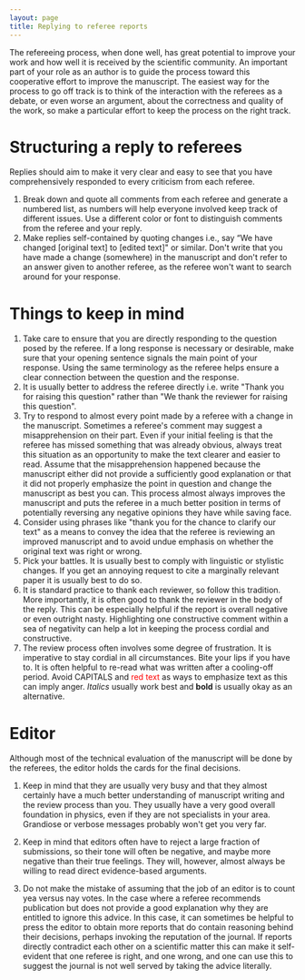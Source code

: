 ```yaml
---
layout: page
title: Replying to referee reports
---
```


The refereeing process, when done well, has great potential to improve your work and how well it is received by the scientific community. An important part of your role as an author is to guide the process toward this cooperative effort to improve the manuscript. The easiest way for the process to go off track is to think of the interaction with the referees as a debate, or even worse an argument, about the correctness and quality of the work, so make a particular effort to keep the process on the right track.

# Structuring a reply to referees

Replies should aim to make it very clear and easy to see that you have comprehensively responded to every criticism from each referee.

1. Break down and quote all comments from each referee and generate a numbered list, as numbers will help everyone involved keep track of different issues. Use a different color or font to distinguish comments from the referee and your reply.
1. Make replies self-contained by quoting changes i.e., say “We have changed [original text] to [edited text]" or similar. Don't write that you have made a change (somewhere) in the manuscript and don't refer to an answer given to another referee, as the referee won't want to search around for your response.

# Things to keep in mind

1. Take care to ensure that you are directly responding to the question posed by the referee. If a long response is necessary or desirable, make sure that your opening sentence signals the main point of your response. Using the same terminology as the referee helps ensure a clear connection between the question and the response.
1. It is usually better to address the referee directly i.e. write "Thank you for raising this question" rather than "We thank the reviewer for raising this question".
1. Try to respond to almost every point made by a referee with a change in the manuscript. Sometimes a referee's comment may suggest a misapprehension on their part. Even if your initial feeling is that the referee has missed something that was already obvious, always treat this situation as an opportunity to make the text clearer and easier to read. Assume that the misapprehension happened because the manuscript either did not provide a sufficiently good explanation or that it did not properly emphasize the point in question and change the manuscript as best you can. This process almost always improves the manuscript and puts the referee in a much better position in terms of potentially reversing any negative opinions they have while saving face.
1. Consider using phrases like "thank you for the chance to clarify our text" as a means to convey the idea that the referee is reviewing an improved manuscript and to avoid undue emphasis on whether the original text was right or wrong.
1. Pick your battles. It is usually best to comply with linguistic or stylistic changes. If you get an annoying request to cite a marginally relevant paper it is usually best to do so.
1. It is standard practice to thank each reviewer, so follow this tradition. More importantly, it is often good to thank the reviewer in the body of the reply. This can be especially helpful if the report is overall negative or even outright nasty. Highlighting one constructive comment within a sea of negativity can help a lot in keeping the process cordial and constructive.
1. The review process often involves some degree of frustration. It is imperative to stay cordial in all circumstances. Bite your lips if you have to. It is often helpful to re-read what was written after a cooling-off period. Avoid CAPITALS and <span style="color:red">red text</span> as ways to emphasize text as this can imply anger. _Italics_ usually work best and **bold** is usually okay as an alternative.

# Editor

Although most of the technical evaluation of the manuscript will be done by the referees, the editor holds the cards for the final decisions.

1. Keep in mind that they are usually very busy and that they almost certainly have a much better understanding of manuscript writing and the review process than you. They usually have a very good overall foundation in physics, even if they are not specialists in your area. Grandiose or verbose messages probably won't get you very far.

1. Keep in mind that editors often have to reject a large fraction of submissions, so their tone will often be negative, and maybe more negative than their true feelings. They will, however, almost always be willing to read direct evidence-based arguments.

1. Do not make the mistake of assuming that the job of an editor is to count yea versus nay votes. In the case where a referee recommends publication but does not provide a good explanation why they are entitled to ignore this advice. In this case, it can sometimes be helpful to press the editor to obtain more reports that do contain reasoning behind their decisions, perhaps invoking the reputation of the journal. If reports directly contradict each other on a scientific matter this can make it self-evident that one referee is right, and one wrong, and one can use this to suggest the journal is not well served by taking the advice literally.
